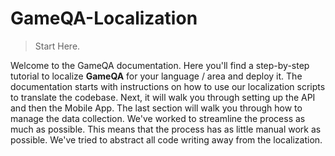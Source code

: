 # GameQA-Localization

> Start Here.

Welcome to the GameQA documentation. Here you'll find a step-by-step tutorial to localize **GameQA** for your language / area and deploy it. The documentation starts with instructions on how to use our localization scripts to translate the codebase. Next, it will walk you through setting up the API and then the Mobile App. The last section will walk you through how to manage the data collection. We've worked to streamline the process as much as possible. This means that the process has as little manual work as possible. We've tried to abstract all code writing away from the localization.
